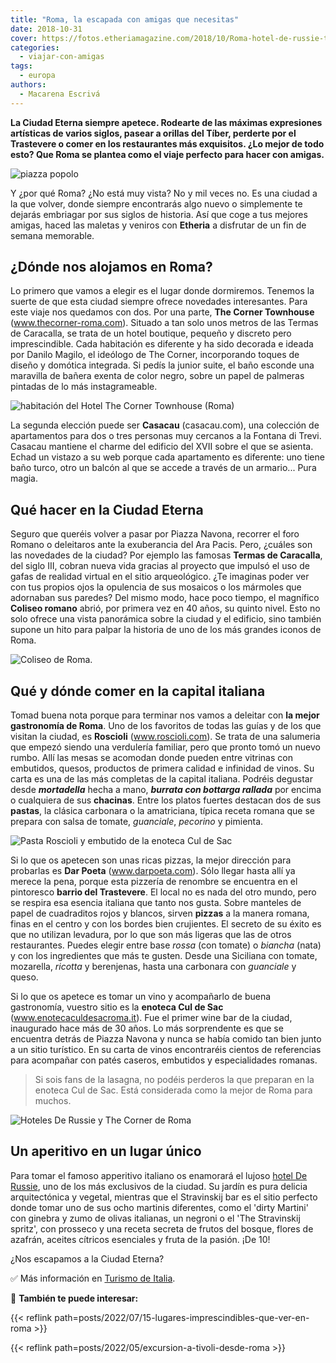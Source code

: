 ```yaml
---
title: "Roma, la escapada con amigas que necesitas"
date: 2018-10-31
cover: https://fotos.etheriamagazine.com/2018/10/Roma-hotel-de-russie-the-corner-e1552812919707.jpg
categories: 
  - viajar-con-amigas
tags: 
  - europa
authors: 
  - Macarena Escrivá
---
```


**La Ciudad Eterna siempre apetece. Rodearte de las máximas expresiones artísticas de 
varios siglos, pasear a orillas del Tíber, perderte por el Trastevere o comer en los 
restaurantes más exquisitos. ¿Lo mejor de todo esto? Que Roma se plantea como el viaje 
perfecto para hacer con amigas.** 

![piazza popolo](https://fotos.etheriamagazine.com/2018/10/Roma-Piazza-del-popolo-e1552812774394.jpg "Piazza del Popolo (Roma).")

Y ¿por qué Roma? ¿No está muy vista? No y mil veces no. Es una ciudad a la que volver, 
donde siempre encontrarás algo nuevo o simplemente te dejarás embriagar por sus siglos 
de historia. Así que coge a tus mejores amigas, haced las maletas y veniros con 
**Etheria** a disfrutar de un fin de semana memorable. 

## ¿Dónde nos alojamos en Roma?

Lo primero que vamos a elegir es el lugar donde dormiremos. Tenemos la suerte de que 
esta ciudad siempre ofrece novedades interesantes. Para este viaje nos quedamos con dos. 
Por una parte, **The Corner Townhouse** (www.thecorner-roma.com). Situado a tan solo 
unos metros de las Termas de Caracalla, se trata de un hotel boutique, pequeño y 
discreto pero imprescindible. Cada habitación es diferente y ha sido decorada e ideada 
por Danilo Magilo, el ideólogo de The Corner, incorporando toques de diseño y domótica 
integrada. Si pedís la junior suite, el baño esconde una maravilla de bañera exenta de 
color negro, sobre un papel de palmeras pintadas de lo más instagrameable. 

![habitación del Hotel The Corner Townhouse (Roma)](https://fotos.etheriamagazine.com/2018/10/Roma-hotel-the-corner-room-e1552812792386.jpg "Hotel The Corner Townhouse (Roma).")

La segunda elección puede ser **Casacau** (casacau.com), una colección de apartamentos 
para dos o tres personas muy cercanos a la Fontana di Trevi. Casacau mantiene el charme 
del edificio del XVII sobre el que se asienta. Echad un vistazo a su web porque cada 
apartamento es diferente: uno tiene baño turco, otro un balcón al que se accede a través 
de un armario... Pura magia. 

## Qué hacer en la Ciudad Eterna

Seguro que queréis volver a pasar por Piazza Navona, recorrer el foro Romano o 
deleitaros ante la exuberancia del Ara Pacis. Pero, ¿cuáles son las novedades de la 
ciudad? Por ejemplo las famosas **Termas de Caracalla**, del siglo III, cobran nueva 
vida gracias al proyecto que impulsó el uso de gafas de realidad virtual en el sitio 
arqueológico. ¿Te imaginas poder ver con tus propios ojos la opulencia de sus mosaicos o 
los mármoles que adornaban sus paredes? Del mismo modo, hace poco tiempo, el magnífico 
**Coliseo romano** abrió, por primera vez en 40 años, su quinto nivel. Esto no solo 
ofrece una vista panorámica sobre la ciudad y el edificio, sino también supone un hito 
para palpar la historia de uno de los más grandes iconos de Roma. 

![Coliseo de Roma.](https://fotos.etheriamagazine.com/2018/10/roma-con-amigas-coliseo-e1552812866894.jpg "Coliseo de Roma.")

## Qué y dónde comer en la capital italiana

Tomad buena nota porque para terminar nos vamos a deleitar con **la mejor gastronomía de 
Roma**. Uno de los favoritos de todas las guías y de los que visitan la ciudad, es 
**Roscioli** (www.roscioli.com). Se trata de una salumeria que empezó siendo una 
verdulería familiar, pero que pronto tomó un nuevo rumbo. Allí las mesas se acomodan 
donde pueden entre vitrinas con embutidos, quesos, productos de primera calidad e 
infinidad de vinos. Su carta es una de las más completas de la capital italiana. Podréis 
degustar desde _**mortadella**_ hecha a mano, _**burrata con bottarga rallada**_ por 
encima o cualquiera de sus **chacinas**. Entre los platos fuertes destacan dos de sus 
**pastas**, la clásica carbonara o la amatriciana, típica receta romana que se prepara 
con salsa de tomate, _guanciale_, _pecorino_ y pimienta. 

![Pasta Roscioli y embutido de la enoteca Cul de Sac](https://fotos.etheriamagazine.com/2018/10/Roma-gastronomia-Pasta-Roscioli-enoteca-cul-de-sac-e1552812901998.jpg "Pasta Roscioli (Izq.) y enoteca Cul de Sac (Dcha.)")

Si lo que os apetecen son unas ricas pizzas, la mejor dirección para probarlas es **Dar 
Poeta** (www.darpoeta.com). Sólo llegar hasta allí ya merece la pena, porque esta 
pizzería de renombre se encuentra en el pintoresco **barrio del Trastevere**. El local 
no es nada del otro mundo, pero se respira esa esencia italiana que tanto nos gusta. 
Sobre manteles de papel de cuadraditos rojos y blancos, sirven **pizzas** a la manera 
romana, finas en el centro y con los bordes bien crujientes. El secreto de su éxito es 
que no utilizan levadura, por lo que son más ligeras que las de otros restaurantes. 
Puedes elegir entre base _rossa_ (con tomate) o _biancha_ (nata) y con los ingredientes 
que más te gusten. Desde una Siciliana con tomate, mozarella, _ricotta_ y berenjenas, 
hasta una carbonara con _guanciale_ y queso. 

Si lo que os apetece es tomar un vino y acompañarlo de buena gastronomía, vuestro sitio 
es la **enoteca Cul de Sac** (www.enotecaculdesacroma.it). Fue el primer wine bar de la 
ciudad, inaugurado hace más de 30 años. Lo más sorprendente es que se encuentra detrás 
de Piazza Navona y nunca se había comido tan bien junto a un sitio turístico. En su 
carta de vinos encontraréis cientos de referencias para acompañar con patés caseros, 
embutidos y especialidades romanas. 

> Si sois fans de la lasagna, no podéis perderos la que preparan en la enoteca Cul de Sac. 
> Está considerada como la mejor de Roma para muchos. 

![Hoteles De Russie y The Corner de Roma](https://fotos.etheriamagazine.com/2018/10/Roma-hotel-de-russie-the-corner-e1552812919707.jpg "Hoteles De Russie y The Corner (Roma).")

## Un aperitivo en un lugar único

Para tomar el famoso apperitivo italiano os enamorará el lujoso [hotel De 
Russie](https://www.roccofortehotels.com/hotels-and-resorts/hotel-de-russie/), uno de 
los más exclusivos de la ciudad. Su jardín es pura delicia arquitectónica y vegetal, 
mientras que el Stravinskij bar es el sitio perfecto donde tomar uno de sus ocho 
martinis diferentes, como el 'dirty Martini' con ginebra y zumo de olivas italianas, un 
negroni o el 'The Stravinskij spritz', con prosseco y una receta secreta de frutos del 
bosque, flores de azafrán, aceites cítricos esenciales y fruta de la pasión. ¡De 10! 

¿Nos escapamos a la Ciudad Eterna? 

✅ Más información en [Turismo de Italia](https://www.italia.it/es). 

📌 **También te puede interesar:** 

{{< reflink path=posts/2022/07/15-lugares-imprescindibles-que-ver-en-roma >}} 

{{< reflink path=posts/2022/05/excursion-a-tivoli-desde-roma >}}

